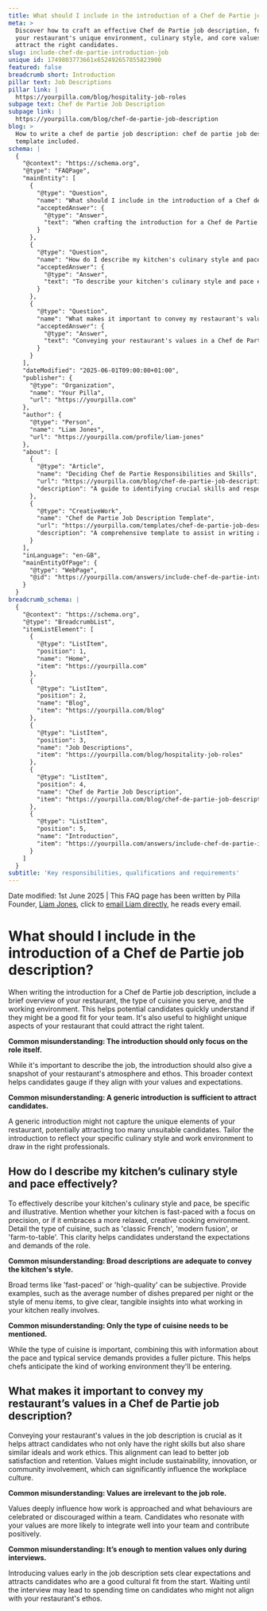 ```yaml
---
title: What should I include in the introduction of a Chef de Partie job description?
meta: >
  Discover how to craft an effective Chef de Partie job description, focusing on
  your restaurant's unique environment, culinary style, and core values to
  attract the right candidates.
slug: include-chef-de-partie-introduction-job
unique id: 1749803773661x652492657855823900
featured: false
breadcrumb short: Introduction
pillar text: Job Descriptions
pillar link: |
  https://yourpilla.com/blog/hospitality-job-roles
subpage text: Chef de Partie Job Description
subpage link: |
  https://yourpilla.com/blog/chef-de-partie-job-description
blog: >
  How to write a chef de partie job description: chef de partie job description
  template included.
schema: |
  {
    "@context": "https://schema.org",
    "@type": "FAQPage",
    "mainEntity": [
      {
        "@type": "Question",
        "name": "What should I include in the introduction of a Chef de Partie job description?",
        "acceptedAnswer": {
          "@type": "Answer",
          "text": "When crafting the introduction for a Chef de Partie job description, include a brief overview of your restaurant, the type of cuisine you serve, and a description of the working environment. Highlight unique aspects of your restaurant to attract suitable candidates, giving them a clear idea of the team they might join and the atmosphere they will work in."
        }
      },
      {
        "@type": "Question",
        "name": "How do I describe my kitchen's culinary style and pace effectively?",
        "acceptedAnswer": {
          "@type": "Answer",
          "text": "To describe your kitchen's culinary style and pace effectively, provide specific details and examples. For instance, specify if your kitchen operates at a high tempo focusing on precise dish preparation or if it fosters a relaxed, creative cooking atmosphere. Include the type of cuisine, like 'classic French' or 'modern fusion', and detail aspects such as the average number of dishes prepared per service to give a clear idea of the work environment."
        }
      },
      {
        "@type": "Question",
        "name": "What makes it important to convey my restaurant's values in a Chef de Partie job description?",
        "acceptedAnswer": {
          "@type": "Answer",
          "text": "Conveying your restaurant's values in a Chef de Partie job description is vital to attract candidates who align with your work ethic and ideals. This alignment can enhance job satisfaction and retention, establishing a team that shares similar values such as sustainability, innovation, or community involvement, and contributes to a positive workplace culture."
        }
      }
    ],
    "dateModified": "2025-06-01T09:00:00+01:00",
    "publisher": {
      "@type": "Organization",
      "name": "Your Pilla",
      "url": "https://yourpilla.com"
    },
    "author": {
      "@type": "Person",
      "name": "Liam Jones",
      "url": "https://yourpilla.com/profile/liam-jones"
    },
    "about": [
      {
        "@type": "Article",
        "name": "Deciding Chef de Partie Responsibilities and Skills",
        "url": "https://yourpilla.com/blog/chef-de-partie-job-description",
        "description": "A guide to identifying crucial skills and responsibilities required from a Chef de Partie, helping you craft a detailed and effective job description."
      },
      {
        "@type": "CreativeWork",
        "name": "Chef de Partie Job Description Template",
        "url": "https://yourpilla.com/templates/chef-de-partie-job-description",
        "description": "A comprehensive template to assist in writing a tailored job description for a Chef de Partie position."
      }
    ],
    "inLanguage": "en-GB",
    "mainEntityOfPage": {
      "@type": "WebPage",
      "@id": "https://yourpilla.com/answers/include-chef-de-partie-introduction-job"
    }
  }
breadcrumb_schema: |
  {
    "@context": "https://schema.org",
    "@type": "BreadcrumbList",
    "itemListElement": [
      {
        "@type": "ListItem",
        "position": 1,
        "name": "Home",
        "item": "https://yourpilla.com"
      },
      {
        "@type": "ListItem",
        "position": 2,
        "name": "Blog",
        "item": "https://yourpilla.com/blog"
      },
      {
        "@type": "ListItem",
        "position": 3,
        "name": "Job Descriptions",
        "item": "https://yourpilla.com/blog/hospitality-job-roles"
      },
      {
        "@type": "ListItem",
        "position": 4,
        "name": "Chef de Partie Job Description",
        "item": "https://yourpilla.com/blog/chef-de-partie-job-description"
      },
      {
        "@type": "ListItem",
        "position": 5,
        "name": "Introduction",
        "item": "https://yourpilla.com/answers/include-chef-de-partie-introduction-job"
      }
    ]
  }
subtitle: 'Key responsibilities, qualifications and requirements'
---
```


Date modified: 1st June 2025 | This FAQ page has been written by Pilla Founder, [Liam Jones](https://yourpilla.com/profile/liam-jones), click to [email Liam directly](https://mailto:liam@yourpilla.com), he reads every email.

# What should I include in the introduction of a Chef de Partie job description?

When writing the introduction for a Chef de Partie job description, include a brief overview of your restaurant, the type of cuisine you serve, and the working environment. This helps potential candidates quickly understand if they might be a good fit for your team. It's also useful to highlight unique aspects of your restaurant that could attract the right talent.

**Common misunderstanding: The introduction should only focus on the role itself.**

While it's important to describe the job, the introduction should also give a snapshot of your restaurant's atmosphere and ethos. This broader context helps candidates gauge if they align with your values and expectations.

**Common misunderstanding: A generic introduction is sufficient to attract candidates.**

A generic introduction might not capture the unique elements of your restaurant, potentially attracting too many unsuitable candidates. Tailor the introduction to reflect your specific culinary style and work environment to draw in the right professionals.

## How do I describe my kitchen’s culinary style and pace effectively?

To effectively describe your kitchen's culinary style and pace, be specific and illustrative. Mention whether your kitchen is fast-paced with a focus on precision, or if it embraces a more relaxed, creative cooking environment. Detail the type of cuisine, such as 'classic French', 'modern fusion', or 'farm-to-table'. This clarity helps candidates understand the expectations and demands of the role.

**Common misunderstanding: Broad descriptions are adequate to convey the kitchen's style.**

Broad terms like 'fast-paced' or 'high-quality' can be subjective. Provide examples, such as the average number of dishes prepared per night or the style of menu items, to give clear, tangible insights into what working in your kitchen really involves.

**Common misunderstanding: Only the type of cuisine needs to be mentioned.**

While the type of cuisine is important, combining this with information about the pace and typical service demands provides a fuller picture. This helps chefs anticipate the kind of working environment they'll be entering.

## What makes it important to convey my restaurant’s values in a Chef de Partie job description?

Conveying your restaurant's values in the job description is crucial as it helps attract candidates who not only have the right skills but also share similar ideals and work ethics. This alignment can lead to better job satisfaction and retention. Values might include sustainability, innovation, or community involvement, which can significantly influence the workplace culture.

**Common misunderstanding: Values are irrelevant to the job role.**

Values deeply influence how work is approached and what behaviours are celebrated or discouraged within a team. Candidates who resonate with your values are more likely to integrate well into your team and contribute positively.

**Common misunderstanding: It’s enough to mention values only during interviews.**

Introducing values early in the job description sets clear expectations and attracts candidates who are a good cultural fit from the start. Waiting until the interview may lead to spending time on candidates who might not align with your restaurant's ethos.

